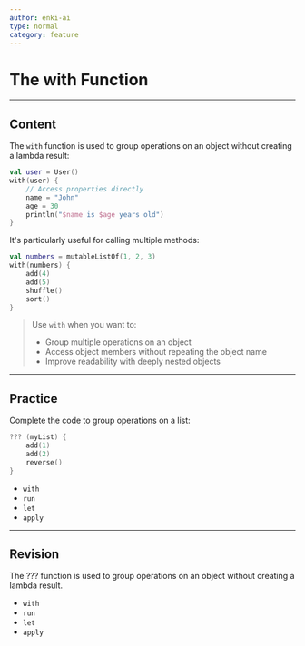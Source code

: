 ```yaml
---
author: enki-ai
type: normal
category: feature
---
```


# The with Function

---
## Content

The `with` function is used to group operations on an object without creating a lambda result:

```kotlin
val user = User()
with(user) {
    // Access properties directly
    name = "John"
    age = 30
    println("$name is $age years old")
}
```

It's particularly useful for calling multiple methods:

```kotlin
val numbers = mutableListOf(1, 2, 3)
with(numbers) {
    add(4)
    add(5)
    shuffle()
    sort()
}
```

> Use `with` when you want to:
> - Group multiple operations on an object
> - Access object members without repeating the object name
> - Improve readability with deeply nested objects

---

## Practice

Complete the code to group operations on a list:

```kotlin
??? (myList) {
    add(1)
    add(2)
    reverse()
}
```

- `with`
- `run`
- `let`
- `apply`

---

## Revision

The ??? function is used to group operations on an object without creating a
lambda result.

- `with`
- `run`
- `let`
- `apply`
